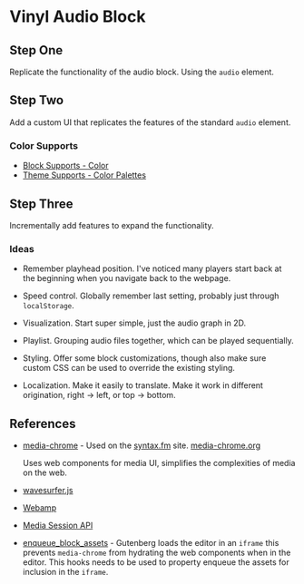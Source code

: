 # Vinyl Audio Block

## Step One

Replicate the functionality of the audio block. Using the `audio` element.

## Step Two

Add a custom UI that replicates the features of the standard `audio` element.

### Color Supports

-   [Block Supports - Color](https://developer.wordpress.org/block-editor/reference-guides/block-api/block-supports/#color)
-   [Theme Supports - Color Palettes](https://developer.wordpress.org/block-editor/how-to-guides/themes/theme-support/#block-color-palettes)

## Step Three

Incrementally add features to expand the functionality.

### Ideas

-   Remember playhead position. I've noticed many players start back at the beginning when you navigate back to the webpage.

-   Speed control. Globally remember last setting, probably just through `localStorage`.

-   Visualization. Start super simple, just the audio graph in 2D.

-   Playlist. Grouping audio files together, which can be played sequentially.

-   Styling. Offer some block customizations, though also make sure custom CSS can be used to override the existing styling.

-   Localization. Make it easily to translate. Make it work in different origination, right -> left, or top -> bottom.

## References

-   [media-chrome](https://www.npmjs.com/package/media-chrome) - Used on the [syntax.fm](https://syntax.fm) site. [media-chrome.org](https://www.media-chrome.org)

    Uses web components for media UI, simplifies the complexities of media on the web.

-   [wavesurfer.js](https://github.com/katspaugh/wavesurfer.js)

-   [Webamp](https://github.com/captbaritone/webamp)

-   [Media Session API](https://developer.mozilla.org/en-US/docs/Web/API/Media_Session_API)

-   [enqueue_block_assets](https://github.com/WordPress/gutenberg/issues/47924#issuecomment-1683815920) - Gutenberg loads the editor in an `iframe` this prevents `media-chrome` from hydrating the web components when in the editor. This hooks needs to be used to property enqueue the assets for inclusion in the `iframe`.
